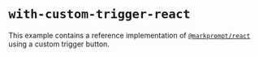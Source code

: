 # `with-custom-trigger-react`

This example contains a reference implementation of
[`@markprompt/react`](../../packages/react/README.md) using a custom trigger button.